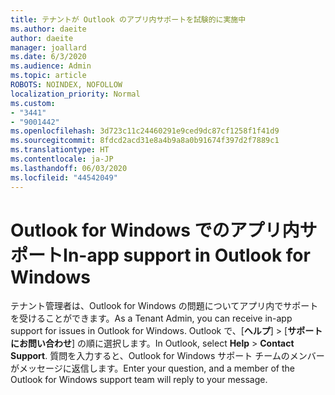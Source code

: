 ```yaml
---
title: テナントが Outlook のアプリ内サポートを試験的に実施中
ms.author: daeite
author: daeite
manager: joallard
ms.date: 6/3/2020
ms.audience: Admin
ms.topic: article
ROBOTS: NOINDEX, NOFOLLOW
localization_priority: Normal
ms.custom:
- "3441"
- "9001442"
ms.openlocfilehash: 3d723c11c24460291e9ced9dc87cf1258f1f41d9
ms.sourcegitcommit: 8fdcd2acd31e8a4b9a8a0b91674f397d2f7889c1
ms.translationtype: HT
ms.contentlocale: ja-JP
ms.lasthandoff: 06/03/2020
ms.locfileid: "44542049"
---
```

# <a name="in-app-support-in-outlook-for-windows"></a><span data-ttu-id="282b3-102">Outlook for Windows でのアプリ内サポート</span><span class="sxs-lookup"><span data-stu-id="282b3-102">In-app support in Outlook for Windows</span></span>

<span data-ttu-id="282b3-103">テナント管理者は、Outlook for Windows の問題についてアプリ内でサポートを受けることができます。</span><span class="sxs-lookup"><span data-stu-id="282b3-103">As a Tenant Admin, you can receive in-app support for issues in Outlook for Windows.</span></span> <span data-ttu-id="282b3-104">Outlook で、[**ヘルプ**] > [**サポートにお問い合わせ**] の順に選択します。</span><span class="sxs-lookup"><span data-stu-id="282b3-104">In Outlook, select **Help** > **Contact Support**.</span></span> <span data-ttu-id="282b3-105">質問を入力すると、Outlook for Windows サポート チームのメンバーがメッセージに返信します。</span><span class="sxs-lookup"><span data-stu-id="282b3-105">Enter your question, and a member of the Outlook for Windows support team will reply to your message.</span></span>